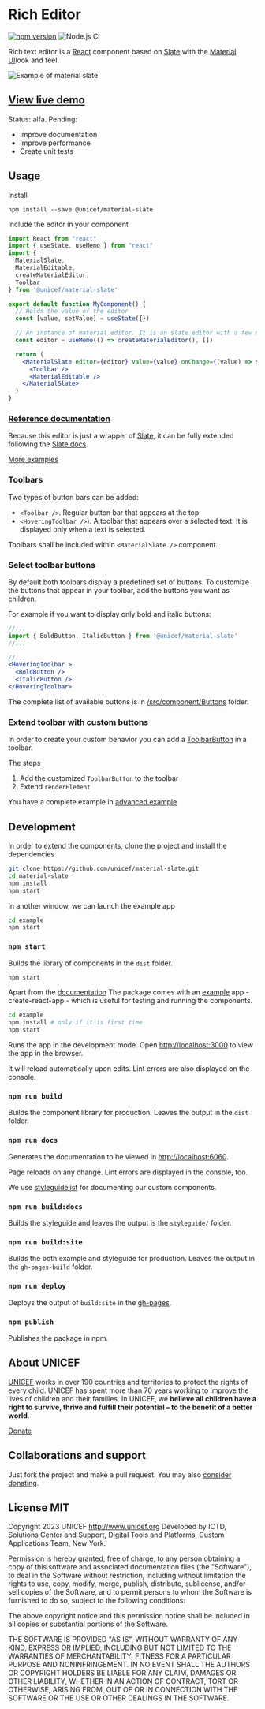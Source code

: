 # Rich Editor
[![npm version](https://badge.fury.io/js/%40unicef%2Fmaterial-slate.svg)](https://badge.fury.io/js/%40unicef%2Fmaterial-slate)
![Node.js CI](https://github.com/unicef/material-slate/workflows/Node.js%20CI/badge.svg)

Rich text editor is a [React](https://reactjs.org) component based on [Slate](https://www.slatejs.org/examples/richtext) with the [Material UI](https://material-ui.com/)look and feel.


![Example of material slate](https://raw.githubusercontent.com/unicef/material-slate/master/example/material-slate.gif)

## [View live demo](https://unicef.github.io/material-slate/) 

Status: alfa.
Pending: 
- Improve documentation
- Improve performance
- Create unit tests

## Usage 

Install 
```
npm install --save @unicef/material-slate
```

Include the editor in your component

```jsx static
import React from "react"
import { useState, useMemo } from "react"
import {
  MaterialSlate,
  MaterialEditable,
  createMaterialEditor,
  Toolbar
} from '@unicef/material-slate' 

export default function MyComponent() {
  // Holds the value of the editor
  const [value, setValue] = useState({})

  // An instance of material editor. It is an slate editor with a few more functions
  const editor = useMemo(() => createMaterialEditor(), [])

  return (
    <MaterialSlate editor={editor} value={value} onChange={(value) => setValue(value)}>
      <Toolbar />
      <MaterialEditable />
    </MaterialSlate>
  )
}
```

### [Reference documentation](https://unicef.github.io/material-slate/docs/) 

Because this editor is just a wrapper of [Slate](https://github.com/ianstormtaylor/slate), it can be fully extended following the [Slate docs](https://docs.slatejs.org/).

[More examples](https://github.com/unicef/material-slate/tree/master/example/src)

### Toolbars
Two types of button bars can be added:
 - `<Toolbar />`. Regular button bar that appears at the top
 - `<HoveringToolbar />`). A toolbar that appears over a selected text. It is displayed only when a text is selected.

 Toolbars shall be included within `<MaterialSlate />` component.

### Select toolbar buttons

By default both toolbars display a predefined set of buttons. To customize the buttons that appear in your toolbar, add the buttons you want as children.

For example if you want to display only bold and italic buttons: 
```jsx static
//...
import { BoldButton, ItalicButton } from '@unicef/material-slate'
//...

//...
<HoveringToolbar >
  <BoldButton />
  <ItalicButton />
</HoveringToolbar>
``` 

The complete list of available buttons is in [/src/component/Buttons](https://github.com/unicef/material-slate/tree/master/src/components/Buttons) folder.

### Extend toolbar with custom buttons
In order to create your custom behavior you can add a [ToolbarButton](https://unicef.github.io/material-slate/docs/#toolbarbutton) in a toolbar.

The steps 
1. Add the customized `ToolbarButton` to the toolbar
2. Extend `renderElement` 

You have a complete example in [advanced example](https://github.com/unicef/material-slate/blob/master/example/src/Advanced.js)


## Development
In order to extend the components, clone the project and install the dependencies.

```bash
git clone https://github.com/unicef/material-slate.git
cd material-slate
npm install
npm start
```

In another window, we can launch the example app
```bash
cd example
npm start
```

### `npm start`

Builds the library of components in the `dist` folder.

```bash
npm start
```

Apart from the [documentation](https://unicef.github.io/material-slate/) The package comes with an [example](https://github.com/unicef/material-ui-texteditor/tree/master/example) app - create-react-app - which is useful for testing and running the components.

```bash
cd example
npm install # only if it is first time
npm start
```

Runs the app in the development mode. Open [http://localhost:3000](http://localhost:3000) to view the app in the browser.

It will reload automatically upon edits. Lint errors are also displayed on the console.

### `npm run build`

Builds the component library for production. Leaves the output in the `dist` folder.

### `npm run docs`

Generates the documentation to be viewed in [http://localhost:6060](http://localhost:6060).

Page reloads on any change. Lint errors are displayed in the console, too.

We use [styleguidelist](https://react-styleguidist.js.org/) for documenting our custom components.

### `npm run build:docs`

Builds the styleguide and leaves the output is the `styleguide/` folder.

### `npm run build:site`

Builds the both example and styleguide for production. Leaves the output in the `gh-pages-build` folder.

### `npm run deploy`

Deploys the output of `build:site` in the [gh-pages](https://unicef.github.io/material-slate/).

### `npm publish`

Publishes the package in npm.


## About UNICEF

[UNICEF](https://www.unicef.org/) works in over 190 countries and territories to protect the rights of every child. UNICEF has spent more than 70 years working to improve the lives of children and their families. In UNICEF, we **believe all children have a right to survive, thrive and fulfill their potential – to the benefit of a better world**.

[Donate](https://donate.unicef.org/donate/now)


## Collaborations and support

Just fork the project and make a pull request. You may also [consider donating](https://donate.unicef.org/donate/now).


## License MIT
Copyright 2023 UNICEF http://www.unicef.org 
Developed by ICTD, Solutions Center and Support, Digital Tools and Platforms, Custom Applications Team, New York.

Permission is hereby granted, free of charge, to any person obtaining a copy of this software and associated documentation files (the "Software"), to deal in the Software without restriction, including without limitation the rights to use, copy, modify, merge, publish, distribute, sublicense, and/or sell copies of the Software, and to permit persons to whom the Software is furnished to do so, subject to the following conditions:

The above copyright notice and this permission notice shall be included in all copies or substantial portions of the Software.

THE SOFTWARE IS PROVIDED "AS IS", WITHOUT WARRANTY OF ANY KIND, EXPRESS OR IMPLIED, INCLUDING BUT NOT LIMITED TO THE WARRANTIES OF MERCHANTABILITY, FITNESS FOR A PARTICULAR PURPOSE AND NONINFRINGEMENT. IN NO EVENT SHALL THE AUTHORS OR COPYRIGHT HOLDERS BE LIABLE FOR ANY CLAIM, DAMAGES OR OTHER LIABILITY, WHETHER IN AN ACTION OF CONTRACT, TORT OR OTHERWISE, ARISING FROM, OUT OF OR IN CONNECTION WITH THE SOFTWARE OR THE USE OR OTHER DEALINGS IN THE SOFTWARE.
